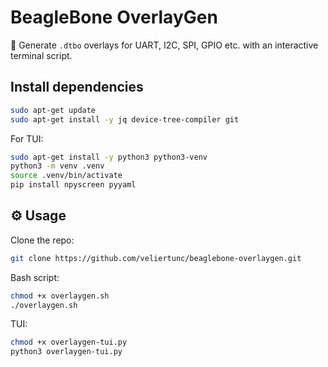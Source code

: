 # BeagleBone OverlayGen

🧩 Generate `.dtbo` overlays for UART, I2C, SPI, GPIO etc. with an interactive terminal script.

## Install dependencies

```bash
sudo apt-get update
sudo apt-get install -y jq device-tree-compiler git
```

For TUI:

```bash
sudo apt-get install -y python3 python3-venv
python3 -m venv .venv
source .venv/bin/activate
pip install npyscreen pyyaml
```

## ⚙️ Usage

Clone the repo:

```bash
git clone https://github.com/veliertunc/beaglebone-overlaygen.git
```

Bash script:

```bash
chmod +x overlaygen.sh
./overlaygen.sh
```

TUI:

```bash
chmod +x overlaygen-tui.py
python3 overlaygen-tui.py
```
